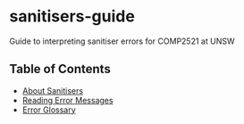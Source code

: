 # sanitisers-guide
Guide to interpreting sanitiser errors for COMP2521 at UNSW

## Table of Contents
- [About Sanitisers](sanitisers.md)
- [Reading Error Messages](errmsg)
- [Error Glossary](glossary)